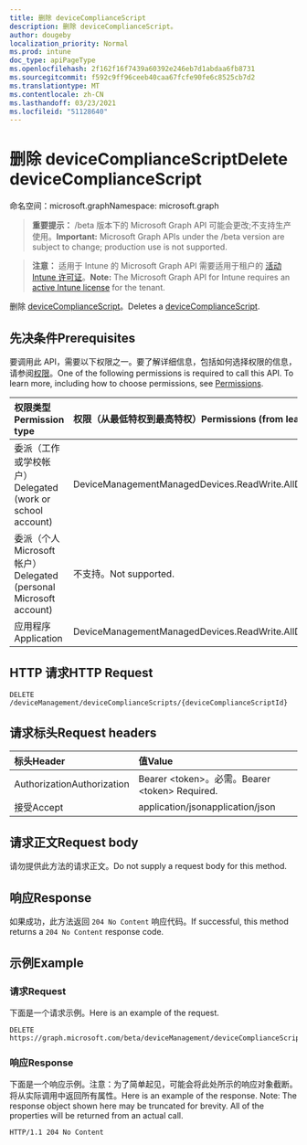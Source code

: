 ```yaml
---
title: 删除 deviceComplianceScript
description: 删除 deviceComplianceScript。
author: dougeby
localization_priority: Normal
ms.prod: intune
doc_type: apiPageType
ms.openlocfilehash: 2f162f16f7439a60392e246eb7d1abdaa6fb8731
ms.sourcegitcommit: f592c9ff96ceeb40caa67fcfe90fe6c8525cb7d2
ms.translationtype: MT
ms.contentlocale: zh-CN
ms.lasthandoff: 03/23/2021
ms.locfileid: "51128640"
---
```

# <a name="delete-devicecompliancescript"></a><span data-ttu-id="1d873-103">删除 deviceComplianceScript</span><span class="sxs-lookup"><span data-stu-id="1d873-103">Delete deviceComplianceScript</span></span>

<span data-ttu-id="1d873-104">命名空间：microsoft.graph</span><span class="sxs-lookup"><span data-stu-id="1d873-104">Namespace: microsoft.graph</span></span>

> <span data-ttu-id="1d873-105">**重要提示：** /beta 版本下的 Microsoft Graph API 可能会更改;不支持生产使用。</span><span class="sxs-lookup"><span data-stu-id="1d873-105">**Important:** Microsoft Graph APIs under the /beta version are subject to change; production use is not supported.</span></span>

> <span data-ttu-id="1d873-106">**注意：** 适用于 Intune 的 Microsoft Graph API 需要适用于租户的 [活动 Intune 许可证](https://go.microsoft.com/fwlink/?linkid=839381)。</span><span class="sxs-lookup"><span data-stu-id="1d873-106">**Note:** The Microsoft Graph API for Intune requires an [active Intune license](https://go.microsoft.com/fwlink/?linkid=839381) for the tenant.</span></span>

<span data-ttu-id="1d873-107">删除 [deviceComplianceScript](../resources/intune-devices-devicecompliancescript.md)。</span><span class="sxs-lookup"><span data-stu-id="1d873-107">Deletes a [deviceComplianceScript](../resources/intune-devices-devicecompliancescript.md).</span></span>

## <a name="prerequisites"></a><span data-ttu-id="1d873-108">先决条件</span><span class="sxs-lookup"><span data-stu-id="1d873-108">Prerequisites</span></span>
<span data-ttu-id="1d873-p101">要调用此 API，需要以下权限之一。要了解详细信息，包括如何选择权限的信息，请参阅[权限](/graph/permissions-reference)。</span><span class="sxs-lookup"><span data-stu-id="1d873-p101">One of the following permissions is required to call this API. To learn more, including how to choose permissions, see [Permissions](/graph/permissions-reference).</span></span>

|<span data-ttu-id="1d873-111">权限类型</span><span class="sxs-lookup"><span data-stu-id="1d873-111">Permission type</span></span>|<span data-ttu-id="1d873-112">权限（从最低特权到最高特权）</span><span class="sxs-lookup"><span data-stu-id="1d873-112">Permissions (from least to most privileged)</span></span>|
|:---|:---|
|<span data-ttu-id="1d873-113">委派（工作或学校帐户）</span><span class="sxs-lookup"><span data-stu-id="1d873-113">Delegated (work or school account)</span></span>|<span data-ttu-id="1d873-114">DeviceManagementManagedDevices.ReadWrite.All</span><span class="sxs-lookup"><span data-stu-id="1d873-114">DeviceManagementManagedDevices.ReadWrite.All</span></span>|
|<span data-ttu-id="1d873-115">委派（个人 Microsoft 帐户）</span><span class="sxs-lookup"><span data-stu-id="1d873-115">Delegated (personal Microsoft account)</span></span>|<span data-ttu-id="1d873-116">不支持。</span><span class="sxs-lookup"><span data-stu-id="1d873-116">Not supported.</span></span>|
|<span data-ttu-id="1d873-117">应用程序</span><span class="sxs-lookup"><span data-stu-id="1d873-117">Application</span></span>|<span data-ttu-id="1d873-118">DeviceManagementManagedDevices.ReadWrite.All</span><span class="sxs-lookup"><span data-stu-id="1d873-118">DeviceManagementManagedDevices.ReadWrite.All</span></span>|

## <a name="http-request"></a><span data-ttu-id="1d873-119">HTTP 请求</span><span class="sxs-lookup"><span data-stu-id="1d873-119">HTTP Request</span></span>
<!-- {
  "blockType": "ignored"
}
-->
``` http
DELETE /deviceManagement/deviceComplianceScripts/{deviceComplianceScriptId}
```

## <a name="request-headers"></a><span data-ttu-id="1d873-120">请求标头</span><span class="sxs-lookup"><span data-stu-id="1d873-120">Request headers</span></span>
|<span data-ttu-id="1d873-121">标头</span><span class="sxs-lookup"><span data-stu-id="1d873-121">Header</span></span>|<span data-ttu-id="1d873-122">值</span><span class="sxs-lookup"><span data-stu-id="1d873-122">Value</span></span>|
|:---|:---|
|<span data-ttu-id="1d873-123">Authorization</span><span class="sxs-lookup"><span data-stu-id="1d873-123">Authorization</span></span>|<span data-ttu-id="1d873-124">Bearer &lt;token&gt;。必需。</span><span class="sxs-lookup"><span data-stu-id="1d873-124">Bearer &lt;token&gt; Required.</span></span>|
|<span data-ttu-id="1d873-125">接受</span><span class="sxs-lookup"><span data-stu-id="1d873-125">Accept</span></span>|<span data-ttu-id="1d873-126">application/json</span><span class="sxs-lookup"><span data-stu-id="1d873-126">application/json</span></span>|

## <a name="request-body"></a><span data-ttu-id="1d873-127">请求正文</span><span class="sxs-lookup"><span data-stu-id="1d873-127">Request body</span></span>
<span data-ttu-id="1d873-128">请勿提供此方法的请求正文。</span><span class="sxs-lookup"><span data-stu-id="1d873-128">Do not supply a request body for this method.</span></span>

## <a name="response"></a><span data-ttu-id="1d873-129">响应</span><span class="sxs-lookup"><span data-stu-id="1d873-129">Response</span></span>
<span data-ttu-id="1d873-130">如果成功，此方法返回 `204 No Content` 响应代码。</span><span class="sxs-lookup"><span data-stu-id="1d873-130">If successful, this method returns a `204 No Content` response code.</span></span>

## <a name="example"></a><span data-ttu-id="1d873-131">示例</span><span class="sxs-lookup"><span data-stu-id="1d873-131">Example</span></span>

### <a name="request"></a><span data-ttu-id="1d873-132">请求</span><span class="sxs-lookup"><span data-stu-id="1d873-132">Request</span></span>
<span data-ttu-id="1d873-133">下面是一个请求示例。</span><span class="sxs-lookup"><span data-stu-id="1d873-133">Here is an example of the request.</span></span>
``` http
DELETE https://graph.microsoft.com/beta/deviceManagement/deviceComplianceScripts/{deviceComplianceScriptId}
```

### <a name="response"></a><span data-ttu-id="1d873-134">响应</span><span class="sxs-lookup"><span data-stu-id="1d873-134">Response</span></span>
<span data-ttu-id="1d873-p102">下面是一个响应示例。注意：为了简单起见，可能会将此处所示的响应对象截断。将从实际调用中返回所有属性。</span><span class="sxs-lookup"><span data-stu-id="1d873-p102">Here is an example of the response. Note: The response object shown here may be truncated for brevity. All of the properties will be returned from an actual call.</span></span>
``` http
HTTP/1.1 204 No Content
```




